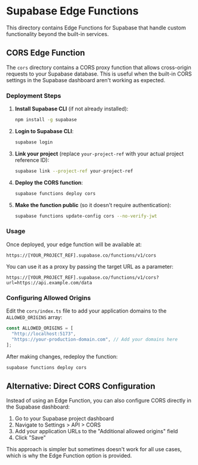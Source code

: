 # Supabase Edge Functions

This directory contains Edge Functions for Supabase that handle custom functionality beyond the built-in services.

## CORS Edge Function

The `cors` directory contains a CORS proxy function that allows cross-origin requests to your Supabase database. This is useful when the built-in CORS settings in the Supabase dashboard aren't working as expected.

### Deployment Steps

1. **Install Supabase CLI** (if not already installed):
   ```bash
   npm install -g supabase
   ```

2. **Login to Supabase CLI**:
   ```bash
   supabase login
   ```

3. **Link your project** (replace `your-project-ref` with your actual project reference ID):
   ```bash
   supabase link --project-ref your-project-ref
   ```

4. **Deploy the CORS function**:
   ```bash
   supabase functions deploy cors
   ```

5. **Make the function public** (so it doesn't require authentication):
   ```bash
   supabase functions update-config cors --no-verify-jwt
   ```

### Usage

Once deployed, your edge function will be available at:
```
https://[YOUR_PROJECT_REF].supabase.co/functions/v1/cors
```

You can use it as a proxy by passing the target URL as a parameter:
```
https://[YOUR_PROJECT_REF].supabase.co/functions/v1/cors?url=https://api.example.com/data
```

### Configuring Allowed Origins

Edit the `cors/index.ts` file to add your application domains to the `ALLOWED_ORIGINS` array:

```typescript
const ALLOWED_ORIGINS = [
  "http://localhost:5173",
  "https://your-production-domain.com", // Add your domains here
];
```

After making changes, redeploy the function:
```bash
supabase functions deploy cors
```

## Alternative: Direct CORS Configuration

Instead of using an Edge Function, you can also configure CORS directly in the Supabase dashboard:

1. Go to your Supabase project dashboard
2. Navigate to Settings > API > CORS
3. Add your application URLs to the "Additional allowed origins" field
4. Click "Save"

This approach is simpler but sometimes doesn't work for all use cases, which is why the Edge Function option is provided. 